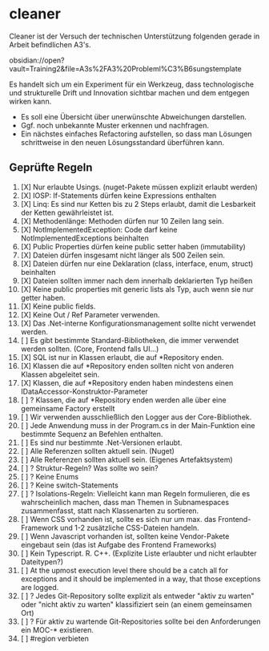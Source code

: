 # cleaner

Cleaner ist der Versuch der technischen Unterstützung folgenden gerade in Arbeit befindlichen A3's.

obsidian://open?vault=Training2&file=A3s%2FA3%20Probleml%C3%B6sungstemplate

Es handelt sich um ein Experiment für ein Werkzeug, dass technologische und strukturelle Drift und Innovation sichtbar machen und dem entgegen wirken kann.

- Es soll eine Übersicht über unerwünschte Abweichungen darstellen.
- Ggf. noch unbekannte Muster erkennen und nachfragen.
- Ein nächstes einfaches Refactoring aufstellen, so dass man Lösungen schrittweise in den neuen Lösungsstandard überführen kann.

## Geprüfte Regeln

1. [X] Nur erlaubte Usings. (nuget-Pakete müssen explizit erlaubt werden)
2. [X] IOSP: If-Statements dürfen keine Expressions enthalten
3. [X] Linq: Es sind nur Ketten bis zu 2 Steps erlaubt, damit die Lesbarkeit der Ketten gewährleistet ist.
4. [X] Methodenlänge: Methoden dürfen nur 10 Zeilen lang sein.
5. [X] NotImplementedException: Code darf keine NotImplementedExceptions beinhalten
6. [X] Public Properties dürfen keine public setter haben (immutability)
7. [X] Dateien dürfen insgesamt nicht länger als 500 Zeilen sein.
8. [X] Dateien dürfen nur eine Deklaration (class, interface, enum, struct) beinhalten
9. [X] Dateien sollten immer nach dem innerhalb deklarierten Typ heißen
10. [X] Keine public properties mit generic lists als Typ, auch wenn sie nur getter haben.
11. [X] Keine public fields.
12. [X] Keine Out / Ref Parameter verwenden.
13. [X] Das .Net-interne Konfigurationsmanagement sollte nicht verwendet werden.
14. [ ] Es gibt bestimmte Standard-Bibliotheken, die immer verwendet werden sollten. (Core, Frontend falls UI...)
15. [X] SQL ist nur in Klassen erlaubt, die auf *Repository enden.
16. [X] Klassen die auf *Repository enden sollten nicht von anderen Klassen abgeleitet sein.
17. [X] Klassen, die auf *Repository enden haben mindestens einen IDataAccessor-Konstruktor-Parameter
18. [ ] ? Klassen, die auf *Repository enden werden alle über eine gemeinsame Factory erstellt
19. [ ] Wir verwenden ausschließlich den Logger aus der Core-Bibliothek.
20. [ ] Jede Anwendung muss in der Program.cs in der Main-Funktion eine bestimmte Sequenz an Befehlen enthalten.
21. [ ] Es sind nur bestimmte .Net-Versionen erlaubt.
22. [ ] Alle Referenzen sollten aktuell sein. (Nuget)
23. [ ] Alle Referenzen sollten aktuell sein. (Eigenes Artefaktsystem)
24. [ ] ? Struktur-Regeln? Was sollte wo sein?
25. [ ] ? Keine Enums
26. [ ] ? Keine switch-Statements
27. [ ] ? Isolations-Regeln: Vielleicht kann man Regeln formulieren, die es wahrscheinlich machen, dass man Themen in Subnamespaces zusammenfasst, statt nach Klassenarten zu sortieren.
28. [ ] Wenn CSS vorhanden ist, sollte es sich nur um max. das Frontend-Framework und 1-2 zusätzliche CSS-Dateien handeln.
29. [ ] Wenn Javascript vorhanden ist, sollten keine Vendor-Pakete eingebaut sein (das ist Aufgabe des Frontend Frameworks)
30. [ ] Kein Typescript. R. C++. (Explizite Liste erlaubter und nicht erlaubter Dateitypen?)
31. [ ] At the upmost execution level there should be a catch all for exceptions and it should be implemented in a way, that those exceptions are logged.
32. [ ] ? Jedes Git-Repository sollte explizit als entweder "aktiv zu warten" oder "nicht aktiv zu warten" klassifiziert sein (an einem gemeinsamen Ort)
33. [ ] ? Für aktiv zu wartende Git-Repositories sollte bei den Anforderungen ein MOC-* existieren.
34. [ ] #region verbieten



